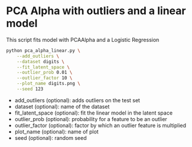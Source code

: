 # PCA Alpha with outliers and a linear model

This script fits model with PCAAlpha and a Logistic Regression

```bash
python pca_alpha_linear.py \
    --add_outliers \
    --dataset digits \
    --fit_latent_space \
    --outlier_prob 0.01 \
    --outlier_factor 10 \
    --plot_name digits.png \
    --seed 123
```

* add_outliers (optional): adds outliers on the test set
* dataset (optional): name of the dataset
* fit_latent_space (optional): fit the linear model in the latent space
* outlier_prob (optional): probability for a feature to be an outlier
* outlier_factor (optional): factor by which an outlier feature is multiplied
* plot_name (optional): name of plot
* seed (optional): random seed